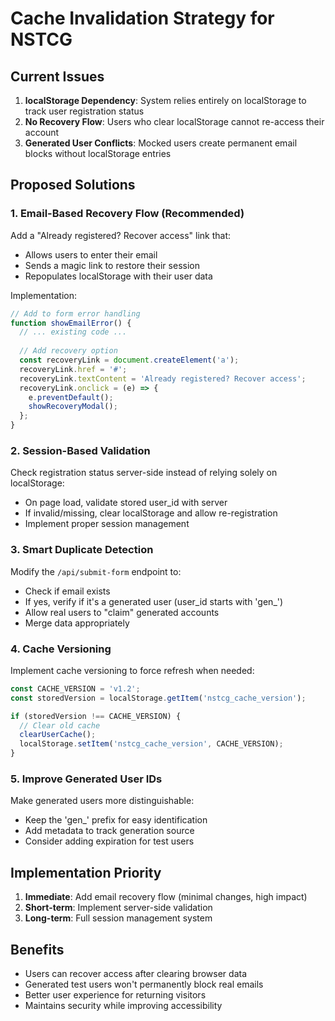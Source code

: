 # Cache Invalidation Strategy for NSTCG

## Current Issues

1. **localStorage Dependency**: System relies entirely on localStorage to track user registration status
2. **No Recovery Flow**: Users who clear localStorage cannot re-access their account
3. **Generated User Conflicts**: Mocked users create permanent email blocks without localStorage entries

## Proposed Solutions

### 1. Email-Based Recovery Flow (Recommended)

Add a "Already registered? Recover access" link that:
- Allows users to enter their email
- Sends a magic link to restore their session
- Repopulates localStorage with their user data

Implementation:
```javascript
// Add to form error handling
function showEmailError() {
  // ... existing code ...
  
  // Add recovery option
  const recoveryLink = document.createElement('a');
  recoveryLink.href = '#';
  recoveryLink.textContent = 'Already registered? Recover access';
  recoveryLink.onclick = (e) => {
    e.preventDefault();
    showRecoveryModal();
  };
}
```

### 2. Session-Based Validation

Check registration status server-side instead of relying solely on localStorage:
- On page load, validate stored user_id with server
- If invalid/missing, clear localStorage and allow re-registration
- Implement proper session management

### 3. Smart Duplicate Detection

Modify the `/api/submit-form` endpoint to:
- Check if email exists
- If yes, verify if it's a generated user (user_id starts with 'gen_')
- Allow real users to "claim" generated accounts
- Merge data appropriately

### 4. Cache Versioning

Implement cache versioning to force refresh when needed:
```javascript
const CACHE_VERSION = 'v1.2';
const storedVersion = localStorage.getItem('nstcg_cache_version');

if (storedVersion !== CACHE_VERSION) {
  // Clear old cache
  clearUserCache();
  localStorage.setItem('nstcg_cache_version', CACHE_VERSION);
}
```

### 5. Improve Generated User IDs

Make generated users more distinguishable:
- Keep the 'gen_' prefix for easy identification
- Add metadata to track generation source
- Consider adding expiration for test users

## Implementation Priority

1. **Immediate**: Add email recovery flow (minimal changes, high impact)
2. **Short-term**: Implement server-side validation
3. **Long-term**: Full session management system

## Benefits

- Users can recover access after clearing browser data
- Generated test users won't permanently block real emails
- Better user experience for returning visitors
- Maintains security while improving accessibility